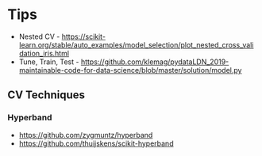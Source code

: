 

# Tips

* Nested CV - https://scikit-learn.org/stable/auto_examples/model_selection/plot_nested_cross_validation_iris.html
* Tune, Train, Test - https://github.com/klemag/pydataLDN_2019-maintainable-code-for-data-science/blob/master/solution/model.py

## CV Techniques

### Hyperband

* https://github.com/zygmuntz/hyperband
* https://github.com/thuijskens/scikit-hyperband